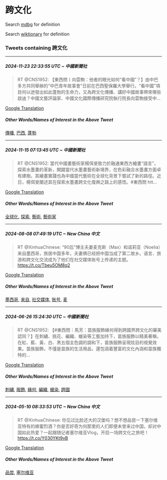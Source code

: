 # 跨文化

Search [mdbg](https://www.mdbg.net/chinese/dictionary?page=worddict&wdrst=0&wdqb=跨文化) for definition

Search [wiktionary](https://en.wiktionary.org/wiki/跨文化) for definition

### Tweets containing 跨文化

___
##### 2024-11-23 22:33:55 UTC ~ 中國新聞社
> RT @CNS1952: 【東西問丨向雲駒：他者的眼光如何“看中國”？】由中巴多方共同舉辦的“中巴青年故事會”日前在巴西聖保羅大學舉行。“看中國”項目何以迸發出如此蓬勃的生命力，又為跨文化傳播、講好中國故事帶來哪些啟迪？中國文藝評論家、中國文化國際傳播研究院執行院長向雲駒接受中…

[Google Translation](https://translate.google.com/?hi=en&tab=TT&sl=zh-CN&tl=en&op=translate&text=RT+%40CNS1952%3A+%E3%80%90%E6%9D%B1%E8%A5%BF%E5%95%8F%E4%B8%A8%E5%90%91%E9%9B%B2%E9%A7%92%EF%BC%9A%E4%BB%96%E8%80%85%E7%9A%84%E7%9C%BC%E5%85%89%E5%A6%82%E4%BD%95%E2%80%9C%E7%9C%8B%E4%B8%AD%E5%9C%8B%E2%80%9D%EF%BC%9F%E3%80%91%E7%94%B1%E4%B8%AD%E5%B7%B4%E5%A4%9A%E6%96%B9%E5%85%B1%E5%90%8C%E8%88%89%E8%BE%A6%E7%9A%84%E2%80%9C%E4%B8%AD%E5%B7%B4%E9%9D%92%E5%B9%B4%E6%95%85%E4%BA%8B%E6%9C%83%E2%80%9D%E6%97%A5%E5%89%8D%E5%9C%A8%E5%B7%B4%E8%A5%BF%E8%81%96%E4%BF%9D%E7%BE%85%E5%A4%A7%E5%AD%B8%E8%88%89%E8%A1%8C%E3%80%82%E2%80%9C%E7%9C%8B%E4%B8%AD%E5%9C%8B%E2%80%9D%E9%A0%85%E7%9B%AE%E4%BD%95%E4%BB%A5%E8%BF%B8%E7%99%BC%E5%87%BA%E5%A6%82%E6%AD%A4%E8%93%AC%E5%8B%83%E7%9A%84%E7%94%9F%E5%91%BD%E5%8A%9B%EF%BC%8C%E5%8F%88%E7%82%BA%E8%B7%A8%E6%96%87%E5%8C%96%E5%82%B3%E6%92%AD%E3%80%81%E8%AC%9B%E5%A5%BD%E4%B8%AD%E5%9C%8B%E6%95%85%E4%BA%8B%E5%B8%B6%E4%BE%86%E5%93%AA%E4%BA%9B%E5%95%9F%E8%BF%AA%EF%BC%9F%E4%B8%AD%E5%9C%8B%E6%96%87%E8%97%9D%E8%A9%95%E8%AB%96%E5%AE%B6%E3%80%81%E4%B8%AD%E5%9C%8B%E6%96%87%E5%8C%96%E5%9C%8B%E9%9A%9B%E5%82%B3%E6%92%AD%E7%A0%94%E7%A9%B6%E9%99%A2%E5%9F%B7%E8%A1%8C%E9%99%A2%E9%95%B7%E5%90%91%E9%9B%B2%E9%A7%92%E6%8E%A5%E5%8F%97%E4%B8%AD%E2%80%A6)
##### Other Words/Names of Interest in the Above Tweet
[傳播](傳播.md), [巴西](巴西.md), [蓬勃](蓬勃.md)
___
##### 2024-11-15 07:13:45 UTC ~ 中國新聞社
> RT @CNS1952: 當代中國畫藝術家楊佴旻致力於融通東西方繪畫“語言”，探索水墨畫的革新，開闢當代水墨畫藝術新境界，在色彩融合水墨畫方面卓有建樹。其繪畫實踐也為中國當代藝術在全球化背景下嘗試了新的路徑。近日，楊佴旻闡述其在探索水墨畫跨文化復興之路上的感悟。#東西問 htt…

[Google Translation](https://translate.google.com/?hi=en&tab=TT&sl=zh-CN&tl=en&op=translate&text=RT+%40CNS1952%3A+%E7%95%B6%E4%BB%A3%E4%B8%AD%E5%9C%8B%E7%95%AB%E8%97%9D%E8%A1%93%E5%AE%B6%E6%A5%8A%E4%BD%B4%E6%97%BB%E8%87%B4%E5%8A%9B%E6%96%BC%E8%9E%8D%E9%80%9A%E6%9D%B1%E8%A5%BF%E6%96%B9%E7%B9%AA%E7%95%AB%E2%80%9C%E8%AA%9E%E8%A8%80%E2%80%9D%EF%BC%8C%E6%8E%A2%E7%B4%A2%E6%B0%B4%E5%A2%A8%E7%95%AB%E7%9A%84%E9%9D%A9%E6%96%B0%EF%BC%8C%E9%96%8B%E9%97%A2%E7%95%B6%E4%BB%A3%E6%B0%B4%E5%A2%A8%E7%95%AB%E8%97%9D%E8%A1%93%E6%96%B0%E5%A2%83%E7%95%8C%EF%BC%8C%E5%9C%A8%E8%89%B2%E5%BD%A9%E8%9E%8D%E5%90%88%E6%B0%B4%E5%A2%A8%E7%95%AB%E6%96%B9%E9%9D%A2%E5%8D%93%E6%9C%89%E5%BB%BA%E6%A8%B9%E3%80%82%E5%85%B6%E7%B9%AA%E7%95%AB%E5%AF%A6%E8%B8%90%E4%B9%9F%E7%82%BA%E4%B8%AD%E5%9C%8B%E7%95%B6%E4%BB%A3%E8%97%9D%E8%A1%93%E5%9C%A8%E5%85%A8%E7%90%83%E5%8C%96%E8%83%8C%E6%99%AF%E4%B8%8B%E5%98%97%E8%A9%A6%E4%BA%86%E6%96%B0%E7%9A%84%E8%B7%AF%E5%BE%91%E3%80%82%E8%BF%91%E6%97%A5%EF%BC%8C%E6%A5%8A%E4%BD%B4%E6%97%BB%E9%97%A1%E8%BF%B0%E5%85%B6%E5%9C%A8%E6%8E%A2%E7%B4%A2%E6%B0%B4%E5%A2%A8%E7%95%AB%E8%B7%A8%E6%96%87%E5%8C%96%E5%BE%A9%E8%88%88%E4%B9%8B%E8%B7%AF%E4%B8%8A%E7%9A%84%E6%84%9F%E6%82%9F%E3%80%82%23%E6%9D%B1%E8%A5%BF%E5%95%8F+htt%E2%80%A6)
##### Other Words/Names of Interest in the Above Tweet
[全球化](全球化.md), [探索](探索.md), [藝術](藝術.md), [藝術家](藝術家.md)
___
##### 2024-08-08 07:49:19 UTC ~ New China 中文
> RT @XinhuaChinese: “90后”博主夫妻麦克斯（Max）和诺莉亚（Noelia）来自墨西哥，旅居中国多年，夫妻俩已经把中国当成了第二故乡。语言、旅游和跨文化交流成为了他们在社交媒体账号上传递的主题。 https://t.co/Tbeu5OM8q2

[Google Translation](https://translate.google.com/?hi=en&tab=TT&sl=zh-CN&tl=en&op=translate&text=RT+%40XinhuaChinese%3A+%E2%80%9C90%E5%90%8E%E2%80%9D%E5%8D%9A%E4%B8%BB%E5%A4%AB%E5%A6%BB%E9%BA%A6%E5%85%8B%E6%96%AF%EF%BC%88Max%EF%BC%89%E5%92%8C%E8%AF%BA%E8%8E%89%E4%BA%9A%EF%BC%88Noelia%EF%BC%89%E6%9D%A5%E8%87%AA%E5%A2%A8%E8%A5%BF%E5%93%A5%EF%BC%8C%E6%97%85%E5%B1%85%E4%B8%AD%E5%9B%BD%E5%A4%9A%E5%B9%B4%EF%BC%8C%E5%A4%AB%E5%A6%BB%E4%BF%A9%E5%B7%B2%E7%BB%8F%E6%8A%8A%E4%B8%AD%E5%9B%BD%E5%BD%93%E6%88%90%E4%BA%86%E7%AC%AC%E4%BA%8C%E6%95%85%E4%B9%A1%E3%80%82%E8%AF%AD%E8%A8%80%E3%80%81%E6%97%85%E6%B8%B8%E5%92%8C%E8%B7%A8%E6%96%87%E5%8C%96%E4%BA%A4%E6%B5%81%E6%88%90%E4%B8%BA%E4%BA%86%E4%BB%96%E4%BB%AC%E5%9C%A8%E7%A4%BE%E4%BA%A4%E5%AA%92%E4%BD%93%E8%B4%A6%E5%8F%B7%E4%B8%8A%E4%BC%A0%E9%80%92%E7%9A%84%E4%B8%BB%E9%A2%98%E3%80%82+https%3A%2F%2Ft.co%2FTbeu5OM8q2)
##### Other Words/Names of Interest in the Above Tweet
[墨西哥](墨西哥.md), [来自](来自.md), [社交媒体](社交媒体.md), [账号](账号.md), [麦](麦.md)
___
##### 2024-06-26 15:24:30 UTC ~ 中國新聞社
> RT @CNS1952: 【#東西問｜馬芳：苗族服飾緣何得到跨國界跨文化的審美認同？】在刺繡、挑花、編織、蠟染等工藝加持下，苗族服飾以精美著稱，在紅、藍、黃、白、黑五個主色調的調和下，苗族服飾呈現炫目的視覺效果。苗族服飾，不僅是苗族的生活用品，還包涵着豐富的文化內涵和苗族獨特的…

[Google Translation](https://translate.google.com/?hi=en&tab=TT&sl=zh-CN&tl=en&op=translate&text=RT+%40CNS1952%3A+%E3%80%90%23%E6%9D%B1%E8%A5%BF%E5%95%8F%EF%BD%9C%E9%A6%AC%E8%8A%B3%EF%BC%9A%E8%8B%97%E6%97%8F%E6%9C%8D%E9%A3%BE%E7%B7%A3%E4%BD%95%E5%BE%97%E5%88%B0%E8%B7%A8%E5%9C%8B%E7%95%8C%E8%B7%A8%E6%96%87%E5%8C%96%E7%9A%84%E5%AF%A9%E7%BE%8E%E8%AA%8D%E5%90%8C%EF%BC%9F%E3%80%91%E5%9C%A8%E5%88%BA%E7%B9%A1%E3%80%81%E6%8C%91%E8%8A%B1%E3%80%81%E7%B7%A8%E7%B9%94%E3%80%81%E8%A0%9F%E6%9F%93%E7%AD%89%E5%B7%A5%E8%97%9D%E5%8A%A0%E6%8C%81%E4%B8%8B%EF%BC%8C%E8%8B%97%E6%97%8F%E6%9C%8D%E9%A3%BE%E4%BB%A5%E7%B2%BE%E7%BE%8E%E8%91%97%E7%A8%B1%EF%BC%8C%E5%9C%A8%E7%B4%85%E3%80%81%E8%97%8D%E3%80%81%E9%BB%83%E3%80%81%E7%99%BD%E3%80%81%E9%BB%91%E4%BA%94%E5%80%8B%E4%B8%BB%E8%89%B2%E8%AA%BF%E7%9A%84%E8%AA%BF%E5%92%8C%E4%B8%8B%EF%BC%8C%E8%8B%97%E6%97%8F%E6%9C%8D%E9%A3%BE%E5%91%88%E7%8F%BE%E7%82%AB%E7%9B%AE%E7%9A%84%E8%A6%96%E8%A6%BA%E6%95%88%E6%9E%9C%E3%80%82%E8%8B%97%E6%97%8F%E6%9C%8D%E9%A3%BE%EF%BC%8C%E4%B8%8D%E5%83%85%E6%98%AF%E8%8B%97%E6%97%8F%E7%9A%84%E7%94%9F%E6%B4%BB%E7%94%A8%E5%93%81%EF%BC%8C%E9%82%84%E5%8C%85%E6%B6%B5%E7%9D%80%E8%B1%90%E5%AF%8C%E7%9A%84%E6%96%87%E5%8C%96%E5%85%A7%E6%B6%B5%E5%92%8C%E8%8B%97%E6%97%8F%E7%8D%A8%E7%89%B9%E7%9A%84%E2%80%A6)
##### Other Words/Names of Interest in the Above Tweet
[刺繡](刺繡.md), [服飾](服飾.md), [緣何](緣何.md), [編織](編織.md), [蠟染](蠟染.md), [跨國](跨國.md)
___
##### 2024-05-10 08:33:53 UTC ~ New China 中文
> RT @XinhuaChinese: 你见过比脸还大的汉堡吗？想不想品尝一下塞尔维亚特有的蜂蜜烈酒？你是否好奇为何那里的人们即便未曾来过中国，却对中国如此热爱？一起跟随记者塞尔维亚Vlog，开启一场跨文化之旅吧！ https://t.co/Y030YKt9vB

[Google Translation](https://translate.google.com/?hi=en&tab=TT&sl=zh-CN&tl=en&op=translate&text=RT+%40XinhuaChinese%3A+%E4%BD%A0%E8%A7%81%E8%BF%87%E6%AF%94%E8%84%B8%E8%BF%98%E5%A4%A7%E7%9A%84%E6%B1%89%E5%A0%A1%E5%90%97%EF%BC%9F%E6%83%B3%E4%B8%8D%E6%83%B3%E5%93%81%E5%B0%9D%E4%B8%80%E4%B8%8B%E5%A1%9E%E5%B0%94%E7%BB%B4%E4%BA%9A%E7%89%B9%E6%9C%89%E7%9A%84%E8%9C%82%E8%9C%9C%E7%83%88%E9%85%92%EF%BC%9F%E4%BD%A0%E6%98%AF%E5%90%A6%E5%A5%BD%E5%A5%87%E4%B8%BA%E4%BD%95%E9%82%A3%E9%87%8C%E7%9A%84%E4%BA%BA%E4%BB%AC%E5%8D%B3%E4%BE%BF%E6%9C%AA%E6%9B%BE%E6%9D%A5%E8%BF%87%E4%B8%AD%E5%9B%BD%EF%BC%8C%E5%8D%B4%E5%AF%B9%E4%B8%AD%E5%9B%BD%E5%A6%82%E6%AD%A4%E7%83%AD%E7%88%B1%EF%BC%9F%E4%B8%80%E8%B5%B7%E8%B7%9F%E9%9A%8F%E8%AE%B0%E8%80%85%E5%A1%9E%E5%B0%94%E7%BB%B4%E4%BA%9AVlog%EF%BC%8C%E5%BC%80%E5%90%AF%E4%B8%80%E5%9C%BA%E8%B7%A8%E6%96%87%E5%8C%96%E4%B9%8B%E6%97%85%E5%90%A7%EF%BC%81+https%3A%2F%2Ft.co%2FY030YKt9vB)
##### Other Words/Names of Interest in the Above Tweet
[品尝](品尝.md), [塞尔维亚](塞尔维亚.md)
